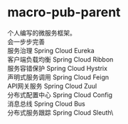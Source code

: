 # macro-pub-parent
个人编写的微服务框架。\
会一步步完善 \
服务治理 Spring Cloud Eureka\
客户端负载均衡 Spring Cloud Ribbon\
服务容错保护 Spring Cloud Hystrix\
声明式服务调用 Spring Cloud Feign\
API网关服务 Spring Cloud Zuul\
分布式配置中心 Spring Cloud Config\
消息总线 Spring Cloud Bus\
分布式服务跟踪 Spring Cloud Sleuth\

